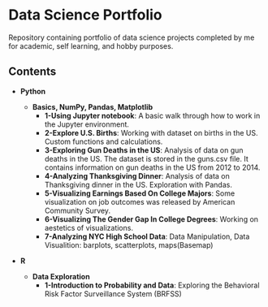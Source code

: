 # Data Science Portfolio

Repository containing portfolio of data science projects completed by me for academic, self learning, and hobby purposes.

## Contents
* __Python__
  * __Basics, NumPy, Pandas, Matplotlib__
    * __1-Using Jupyter notebook__: A basic walk through how to work in the Jupyter environment.
    * __2-Explore U.S. Births__: Working with dataset on births in the US. Custom functions and calculations.
    * __3-Exploring Gun Deaths in the US__: Analysis of data on gun deaths in the US. The dataset is stored in the guns.csv file. It contains information on gun deaths in the US from 2012 to 2014.
    * __4-Analyzing Thanksgiving Dinner__: Analysis of data on Thanksgiving dinner in the US. Exploration with Pandas.
    * __5-Visualizing Earnings Based On College Majors__: Some visualization on job outcomes was released by American Community Survey.
    * __6-Visualizing The Gender Gap In College Degrees__: Working on aestetics of visualizations.
    * __7-Analyzing NYC High School Data__: Data Manipulation, Data Visualition: barplots, scatterplots, maps(Basemap)

* __R__
  * __Data Exploration__
    * __1-Introduction to Probability and Data__: Exploring the Behavioral Risk Factor Surveillance System (BRFSS)
